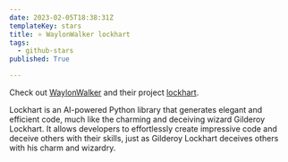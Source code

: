 ```yaml
---
date: 2023-02-05T18:38:31Z
templateKey: stars
title: ⭐ WaylonWalker lockhart
tags:
  - github-stars
published: True

---
```


Check out [WaylonWalker](https://github.com/WaylonWalker) and their project [lockhart](https://github.com/WaylonWalker/lockhart).

Lockhart is an AI-powered Python library that generates elegant and efficient code, much like the charming and deceiving wizard Gilderoy Lockhart. It allows developers to effortlessly create impressive code and deceive others with their skills, just as Gilderoy Lockhart deceives others with his charm and wizardry.

